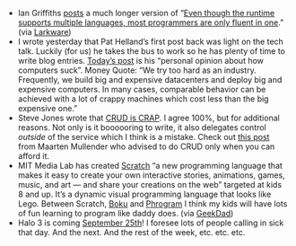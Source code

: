 -   Ian Griffiths
    [posts](http://www.interact-sw.co.uk/iangblog/2007/05/15/language-choice)
    a much longer version of “[Even though the runtime supports multiple
    languages, most programmers are only fluent in
    one](http://devhawk.net/2007/05/15/afternoon-coffee-77/).” (via
    [Larkware](http://www.larkware.com/dg8/TheDailyGrind1143.aspx))
-   I wrote yesterday that Pat Helland’s first post back was light on
    the tech talk. Luckily (for us) he takes the bus to work so he has
    plenty of time to write blog entries. [Today’s
    post](http://blogs.msdn.com/pathelland/archive/2007/05/15/memories-guesses-and-apologies.aspx)
    is his “personal opinion about how computers suck”. Money Quote: “We
    try too hard as an industry.  Frequently, we build big and expensive
    datacenters and deploy big and expensive computers. In many cases,
    comparable behavior can be achieved with a lot of crappy machines
    which cost less than the big expensive one.”
-   Steve Jones wrote that [CRUD is
    CRAP](http://service-architecture.blogspot.com/2007/05/crud-is-crap.html).
    I agree 100%, but for additional reasons. Not only is it boooooring
    to write, it also delegates control *outside* of the service which I
    think is a mistake. Check out [this
    post](http://blogs.msdn.com/maarten_mullender/archive/2004/07/23/193524.aspx)
    from Maarten Mullender who advised to do CRUD only when you can
    afford it.
-   MIT Media Lab has created [Scratch](http://scratch.mit.edu) “a new
    programming language that makes it easy to create your own
    interactive stories, animations, games, music, and art — and share
    your creations on the web” targeted at kids 8 and up. It’s a dynamic
    visual programming language that looks like Lego. Between Scratch,
    [Boku](http://on10.net/Blogs/laura/techfest-07-boku/) and
    [Phrogram](http://phrogram.com) I think my kids will have lots of
    fun learning to program like daddy does. (via
    [GeekDad](http://blog.wired.com/geekdad/2007/05/kids_programmin.html))
-   Halo 3 is coming [September
    25th](http://gamerscoreblog.com/team/archive/2007/05/15/AreYouReadyforHalo.aspx)!
    I foresee lots of people calling in sick that day. And the next. And
    the rest of the week, etc. etc. etc.


